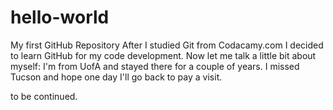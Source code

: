 # hello-world
My first GitHub Repository
After I studied Git from Codacamy.com I decided to learn GitHub for my code development.
Now let me talk a little bit about myself:
I'm from UofA and stayed there for a couple of years.
I missed Tucson and hope one day I'll go back to pay a visit.

to be continued.
